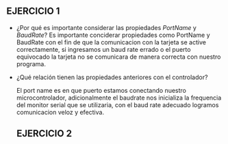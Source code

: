 ## EJERCICIO 1

- ¿Por qué es importante considerar las propiedades *PortName* y *BaudRate*?
Es importante conciderar propiedades como PortName y BaudRate con el fin de que la comunicacion con la tarjeta se active correctamente,
si ingresamos un baud rate errado o el puerto equivocado la tarjeta no se comunicara de manera correcta con nuestro programa.

- ¿Qué relación tienen las propiedades anteriores con el controlador?

  El port name es en que puerto estamos conectando nuestro microcontrolador, adicionalmente el baudrate nos inicializa
  la frequencia del monitor serial que se utilizaria, con el baud rate adecuado logramos comunicacion veloz y efectiva.

  ## EJERCICIO 2



  
